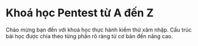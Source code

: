 # Khoá học Pentest từ A đến Z

Chào mừng bạn đến với khoá học thực hành kiểm thử xâm nhập.
Cấu trúc bài học được chia theo từng phần rõ ràng từ cơ bản đến nâng cao.
